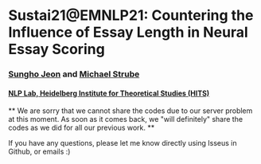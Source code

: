 # Sustai21@EMNLP21: Countering the Influence of Essay Length in Neural Essay Scoring

### [Sungho Jeon](https://sdeva14.github.io/) and [Michael Strube](https://www.h-its.org/people/prof-dr-michael-strube/)
#### [NLP Lab, Heidelberg Institute for Theoretical Studies (HITS)](https://www.h-its.org/research/nlp/people/)

** We are sorry that we cannot share the codes due to our server problem at this moment. As soon as it comes back, we "will definitely" share the codes as we did for all our previous work. **

If you have any questions, please let me know directly using Isseus in Github, or emails :)
